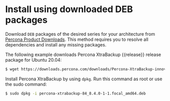 # Install using downloaded DEB packages

Download `DEB` packages of the desired series for your architecture from [Percona Product Downloads]. This method requires you to resolve all dependencies and install any missing packages.

The following example downloads Percona XtraBackup {{release}} release package for Ubuntu 20.04:

```{.bash data-prompt="$"}
$ wget https://downloads.percona.com/downloads/Percona-XtraBackup-innovative-release/Percona-XtraBackup-8.4.0-1/binary/debian/focal/x86_64/percona-xtrabackup-84_8.4.0-1-1.focal_amd64.deb
```

Install Percona XtraBackup by using `dpkg`. Run this command as root or use the sudo command:

```{.bash data-prompt="$"}
$ sudo dpkg -i percona-xtrabackup-84_8.4.0-1-1.focal_amd64.deb
```

[Percona Product Downloads]: https://www.percona.com/downloads
